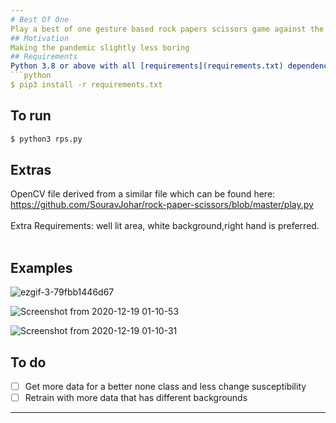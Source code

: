 ```yaml
---
# Best Of One
Play a best of one gesture based rock papers scissors game against the computer
## Motivation
Making the pandemic slightly less boring
## Requirements
Python 3.8 or above with all [requirements](requirements.txt) dependencies installed. To install run:
```python
$ pip3 install -r requirements.txt
```
## To run
```python
$ python3 rps.py
```
## Extras
OpenCV file derived from a similar file which can be found here: https://github.com/SouravJohar/rock-paper-scissors/blob/master/play.py </br> </br>
Extra Requirements: well lit area, white background,right hand is preferred.</br> </br>
## Examples
![ezgif-3-79fbb1446d67](https://user-images.githubusercontent.com/52780573/102655989-3599b680-4199-11eb-9f91-dc037b4d0708.gif)

![Screenshot from 2020-12-19 01-10-53](https://user-images.githubusercontent.com/52780573/102656071-582bcf80-4199-11eb-9414-a79794b772b6.png)

![Screenshot from 2020-12-19 01-10-31](https://user-images.githubusercontent.com/52780573/102656137-6974dc00-4199-11eb-9e84-b6025ccfa1bd.png)


## To do
- [ ] Get more data for a better none class and less change susceptibility
- [ ] Retrain with more data that has different backgrounds
---
```



